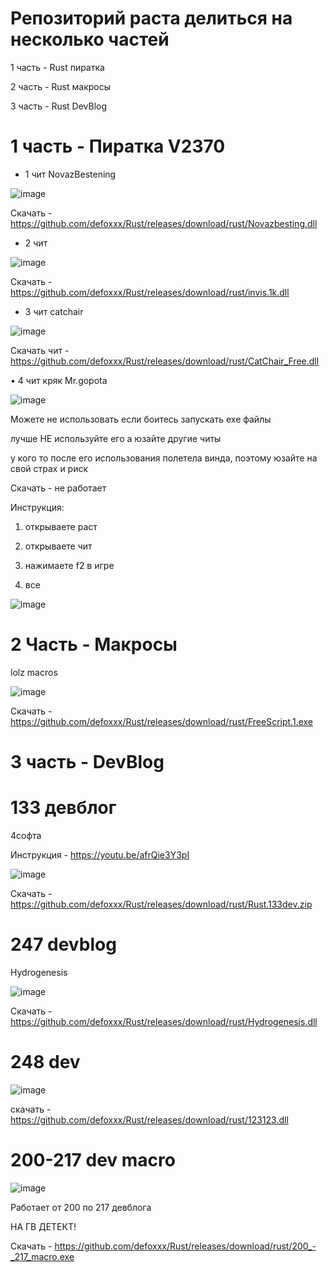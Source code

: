 # Репозиторий раста делиться на несколько частей
1 часть - Rust пиратка

2 часть - Rust макросы

3 часть - Rust DevBlog



# 1 часть - Пиратка V2370

- 1 чит NovazBestening

![image]( https://media.discordapp.net/attachments/1069673427205628075/1072158169528270878/RustClient_l98yXnjVMO.png) 

Скачать - https://github.com/defoxxx/Rust/releases/download/rust/Novazbesting.dll


- 2 чит

![image](https://media.discordapp.net/attachments/1072865045312188488/1072865855790121030/image-6.png) 

Скачать - https://github.com/defoxxx/Rust/releases/download/rust/invis.1k.dll

- 3 чит catchair

![image](https://user-images.githubusercontent.com/53594431/216804525-0c24db1d-89bd-4793-8d4f-30e52c12983f.png)



Скачать чит - https://github.com/defoxxx/Rust/releases/download/rust/CatChair_Free.dll


• 4 чит кряк Mr.gopota

![image](https://media.discordapp.net/attachments/986681173554106388/1071853016271028304/image-2.png) 

Можете не использовать если боитесь запускать ехе файлы

лучше НЕ используйте его а юзайте другие читы

у кого то после его использования полетела винда, поэтому юзайте на свой страх и риск

Скачать - не работает

Инструкция: 

1) открываете раст

2) открываете чит

3) нажимаете f2 в игре

4) все

![image](https://user-images.githubusercontent.com/53594431/217046076-ad9c6a8f-1d6d-4c21-9f24-33a7c46ebbc3.png)




# 2 Часть - Макросы

lolz macros


![image](https://user-images.githubusercontent.com/53594431/198866425-51e7510c-8dba-4ea6-9f5f-b81f99863b05.png)


Скачать - https://github.com/defoxxx/Rust/releases/download/rust/FreeScript.1.exe

# 3 часть - DevBlog

# 133 девблог

4софта

Инструкция - https://youtu.be/afrQie3Y3pI 

![image](https://user-images.githubusercontent.com/53594431/198866468-f9fea422-5284-4198-9be1-39be3e7cd507.png)

Скачать - https://github.com/defoxxx/Rust/releases/download/rust/Rust.133dev.zip

# 247 devblog

Hydrogenesis

![image](https://user-images.githubusercontent.com/53594431/214524142-11c0e58a-7f80-414d-9503-40e3e6d4380d.png)



Скачать - https://github.com/defoxxx/Rust/releases/download/rust/Hydrogenesis.dll


# 248 dev


![image](https://cdn.discordapp.com/attachments/1062700360080310362/1067770717267054602/image.png)

скачать - https://github.com/defoxxx/Rust/releases/download/rust/123123.dll

# 200-217 dev macro

![image](https://user-images.githubusercontent.com/53594431/217713475-0d3b6628-bdfb-44cc-af24-e8a1cd4aeb0a.png)


Работает от 200 по 217 девблога

НА ГВ ДЕТЕКТ!

Скачать - https://github.com/defoxxx/Rust/releases/download/rust/200_-_217_macro.exe
